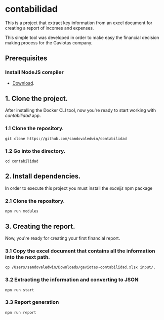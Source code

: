 # contabilidad
This is a project that extract key information from an excel document for creating a report of incomes and expenses.

This simple tool was developed in order to make easy the financial decision making process for the Gaviotas company.

## Prerequisites
### Install NodeJS compiler
* [Download](https://nodejs.org/en/download/).

## 1. Clone the project.
After installing the Docker CLI tool, now you're ready to start working with *contabilidad* app.

### 1.1 Clone the repository.
  ```
  git clone https://github.com/sandovaledwin/contabilidad
  ```

### 1.2 Go into the directory.
  ```
  cd contabilidad
  ```

## 2. Install dependencies.
In order to execute this project you must install the *exceljs* npm package

### 2.1 Clone the repository.
  ```
  npm run modules
  ```  

## 3. Creating the report.
Now, you're ready for creating your first financial report.

### 3.1 Copy the excel document that contains all the information into the next path.
  ```
  cp /Users/sandovaledwin/Downloads/gaviotas-contabilidad.xlsx input/.
  ```

### 3.2 Extracting the information and converting to JSON
  ```
  npm run start
  ```  
### 3.3 Report generation
  ```
  npm run report
  ```    